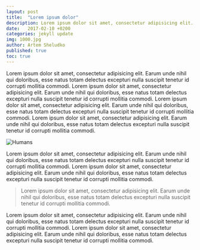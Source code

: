 ```yaml
---
layout: post
title:  "Lorem ipsum dolor"
description: Lorem ipsum dolor sit amet, consectetur adipisicing elit. Earum unde nihil qui doloribus, esse natus totam delectus excepturi nulla suscipit tenetur id corrupti mollitia commodi.
date:   2017-02-10 +0200
categories: jekyll update
img: 1000.jpg
author: Artem Sheludko
published: true
toc: true
---
```


Lorem ipsum dolor sit amet, consectetur adipisicing elit. Earum unde nihil qui doloribus, esse natus totam delectus excepturi nulla suscipit tenetur id corrupti mollitia commodi.
Lorem ipsum dolor sit amet, consectetur adipisicing elit. Earum unde nihil qui doloribus, esse natus totam delectus excepturi nulla suscipit tenetur id corrupti mollitia commodi.
Lorem ipsum dolor sit amet, consectetur adipisicing elit. Earum unde nihil qui doloribus, esse natus totam delectus excepturi nulla suscipit tenetur id corrupti mollitia commodi.
Lorem ipsum dolor sit amet, consectetur adipisicing elit. Earum unde nihil qui doloribus, esse natus totam delectus excepturi nulla suscipit tenetur id corrupti mollitia commodi.

![Humans]({{site.baseurl}}/assets/images/jekyll-poster.png)

Lorem ipsum dolor sit amet, consectetur adipisicing elit. Earum unde nihil qui doloribus, esse natus totam delectus excepturi nulla suscipit tenetur id corrupti mollitia commodi.
Lorem ipsum dolor sit amet, consectetur adipisicing elit. Earum unde nihil qui doloribus, esse natus totam delectus excepturi nulla suscipit tenetur id corrupti mollitia commodi.

> Lorem ipsum dolor sit amet, consectetur adipisicing elit. Earum unde nihil qui doloribus, esse natus totam delectus excepturi nulla suscipit tenetur id corrupti mollitia commodi.

Lorem ipsum dolor sit amet, consectetur adipisicing elit. Earum unde nihil qui doloribus, esse natus totam delectus excepturi nulla suscipit tenetur id corrupti mollitia commodi.
Lorem ipsum dolor sit amet, consectetur adipisicing elit. Earum unde nihil qui doloribus, esse natus totam delectus excepturi nulla suscipit tenetur id corrupti mollitia commodi.
